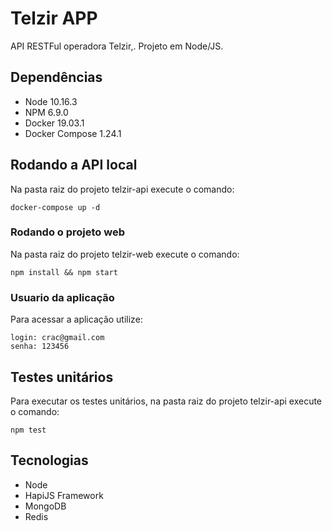 # Telzir APP

API RESTFul operadora Telzir,. Projeto em Node/JS.

## Dependências
* Node 10.16.3
* NPM 6.9.0
* Docker 19.03.1
* Docker Compose 1.24.1

## Rodando a API local 
Na pasta raiz do projeto telzir-api execute o comando:
```
docker-compose up -d
```
### Rodando o projeto web
Na pasta raiz do projeto telzir-web execute o comando:
```
npm install && npm start
```

### Usuario da aplicação
Para acessar a aplicação utilize:
```
login: crac@gmail.com
senha: 123456
```

## Testes unitários
Para executar os testes unitários, na pasta raiz do projeto telzir-api execute o comando:
```
npm test
```

## Tecnologias
* Node
* HapiJS Framework
* MongoDB
* Redis
